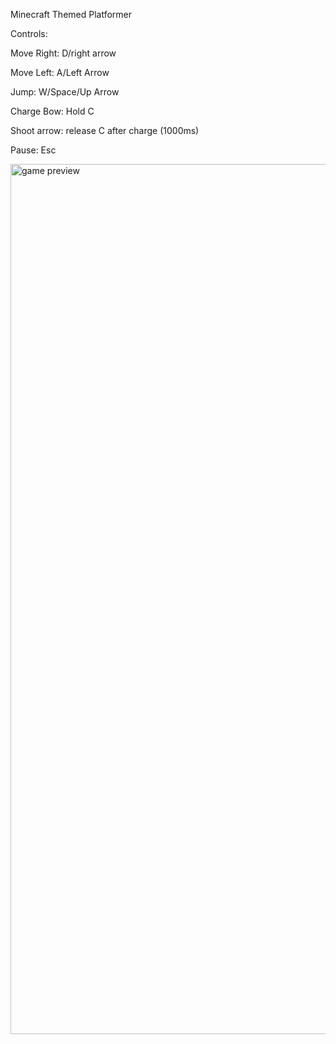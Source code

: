 Minecraft Themed Platformer

Controls:

Move Right: D/right arrow

Move Left: A/Left Arrow

Jump: W/Space/Up Arrow

Charge Bow: Hold C

Shoot arrow: release C after charge (1000ms)

Pause: Esc

<img width="1392" alt="game preview" src="https://github.com/user-attachments/assets/6bacc69a-df96-4459-9153-c392f4b7fc6c">
